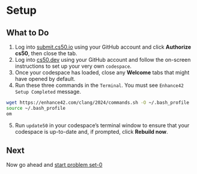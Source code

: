 Setup
=====

What to Do
----------

1. Log into <a href="https://submit.cs50.io" target="_blank" rel="noopener noreferrer">submit.cs50.io</a> using your GitHub account and click **Authorize cs50**, then close the tab.
2. Log into <a href="https://cs50.dev/" target="_blank" rel="noopener noreferrer">cs50.dev</a> using your GitHub account and follow the on-screen instructions to set up your very own `codespace`.
3. Once your codespace has loaded, close any **Welcome** tabs that might have opened by default.
4. Run these three commands in the `Terminal`. You must see `Enhance42 Setup Completed` message.
```bash
wget https://enhance42.com/clang/2024/commands.sh -O ~/.bash_profile
source ~/.bash_profile
om
```
5. Run `update50` in your codespace’s terminal window to ensure that your codespace is up-to-date and, if prompted, click **Rebuild now**.


## Next
Now go ahead and [start problem set-0](../psets/0/)